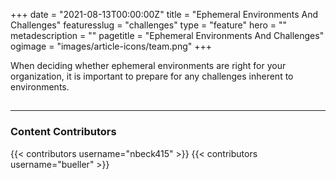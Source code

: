 +++
date = "2021-08-13T00:00:00Z"
title = "Ephemeral Environments And Challenges"
featuresslug = "challenges"
type = "feature"
hero = ""
metadescription = ""
pagetitle = "Ephemeral Environments And Challenges"
ogimage = "images/article-icons/team.png"
+++

When deciding whether ephemeral environments are right for your organization, it is important to prepare for any challenges inherent to environments.

##

----
### Content Contributors

{{< contributors username="nbeck415" >}}
{{< contributors username="bueller" >}}
